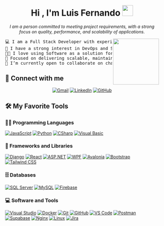 <h1 align="center"><b>Hi , I'm Luis Fernando </b><img src="https://media.giphy.com/media/hvRJCLFzcasrR4ia7z/giphy.gif" width="35"></h1>

<p align="center">
  <em>
  I am a person committed to meeting project requirements, with a strong focus on quality, performance, and scalability of applications.
  </em> 
</p>

<picture>
  <img align="right" src="https://github.com/7oSkaaa/7oSkaaa/blob/main/Images/Right_Side.gif?raw=true" width="150px">
</picture>

<pre>
💻 I am a Full Stack Developer with experience in web, desktop, and backend development.
📝 I have a strong interest in DevOps and Software Architecture.
🧑‍💻 I love using Software as a solution for every Problem.
🌟 Focused on delivering scalable, maintainable, and high-performance software solutions.
🤔 I’m currently open to collaborate on challenging and innovative software projects.
</pre>




## 🤝 Connect with me
<p align="center">
	<a href="mailto:luisfernandoferreirarondano@gmail.com"><img img src="https://img.shields.io/badge/gmail-%23EA4335.svg?style=plastic&logo=gmail&logoColor=white" alt="Gmail"/></a>
	<a href="https://www.linkedin.com/in/ferreira-rondano"><img src="https://img.shields.io/badge/linkedin-%230A66C2.svg?style=plastic&logo=linkedin&logoColor=white" alt="LinkedIn"/></a>
	<a href="https://github.com/luisfer1123"><img src="https://img.shields.io/badge/github-%23181717.svg?style=plastic&logo=github&logoColor=white" alt="GitHub"/></a>
</p>


## 🛠️ My Favorite Tools

### 👨‍💻 Programming Languages

<p>
    <a href="https://github.com/luisfer1123"><img alt="JavaScript" src="https://img.shields.io/badge/JavaScript%20-%23F7DF1E.svg?logo=javascript&logoColor=black"></a>
    <a href="https://github.com/luisfer1123"><img alt="Python" src="https://img.shields.io/badge/Python%20-%2314354C.svg?logo=python&logoColor=white"></a>
    <a href="https://github.com/luisfer1123"><img alt="CSharp" src="https://img.shields.io/badge/C%23-239120?style=flat&logo=unity&logoColor=white"></a>
    <a href="https://github.com/luisfer1123"><img alt="Visual Basic" src="https://img.shields.io/badge/Visual%20Basic-%235C2D91.svg?logo=dotnet&logoColor=white"></a>


### 🧰 Frameworks and Libraries

<p>
    <a href="https://github.com/luisfer1123"><img alt="Django" src="https://img.shields.io/badge/Django-%23092E20.svg?logo=django&logoColor=white"></a>
    <a href="https://github.com/luisfer1123"><img alt="React" src="https://img.shields.io/badge/React-%2361DAFB.svg?logo=react&logoColor=black"></a>
    <a href="https://github.com/luisfer1123"><img alt="ASP.NET" src="https://img.shields.io/badge/ASP.NET-%23121714.svg?logo=aspnet&logoColor=white"></a>
    <a href="https://github.com/luisfer1123"><img alt="WPF" src="https://img.shields.io/badge/WPF-%235C2D91.svg?logo=windows&logoColor=white"></a>
    <a href="https://github.com/luisfer1123"><img alt="Avalonia" src="https://img.shields.io/badge/Avalonia-%234B0082.svg?logo=visualstudiocode&logoColor=white"></a>
    <a href="https://github.com/luisfer1123"><img alt="Bootstrap" src="https://img.shields.io/badge/Bootstrap%20-%23150458.svg?logo=Bootstrap&logoColor=white"></a>
    <a href="https://github.com/luisfer1123"><img alt="Tailwind CSS" src="https://img.shields.io/badge/Tailwind%20CSS-%2338B2AC.svg?logo=tailwind-css&logoColor=white"></a>
</p>

### 🗄️ Databases

<p>
    <a href="https://github.com/luisfer1123"><img alt="SQL Server" src="https://img.shields.io/badge/SQL%20Server-%23CC2927.svg?logo=microsoftsqlserver&logoColor=white"></a>
    <a href="https://github.com/luisfer1123"><img alt="MySQL" src="https://img.shields.io/badge/MySQL-%234479A1.svg?logo=mysql&logoColor=white"></a>
    <a href="https://github.com/luisfer1123"><img alt="Firebase" src ="https://img.shields.io/badge/Firebase-%23FF6F00.svg?logo=firebase&logoColor=white"></a>
</p>

### 💻 Software and Tools

<p>
    <a href="https://github.com/luisfer1123"><img alt="Visual Studio" src="https://img.shields.io/badge/Visual%20Studio-%235C2D91.svg?logo=visualstudio&logoColor=white"></a>
    <a href="https://github.com/luisfer1123"><img alt="Docker" src="https://img.shields.io/badge/Docker-%232496ED.svg?logo=docker&logoColor=white"></a>
    <a href="https://github.com/luisfer1123"><img alt="Git" src="https://img.shields.io/badge/Git-%23F05032.svg?logo=git&logoColor=white"></a>
    <a href="https://github.com/luisfer1123"><img alt="GitHub" src="https://img.shields.io/badge/GitHub-%23181717.svg?logo=github&logoColor=white"></a>
    <a href="https://github.com/luisfer1123"><img alt="VS Code" src="https://img.shields.io/badge/VS%20Code-%23007ACC.svg?logo=visualstudiocode&logoColor=white"></a>
    <a href="https://github.com/luisfer1123"><img alt="Postman" src="https://img.shields.io/badge/Postman-%23FF6C37.svg?logo=postman&logoColor=white"></a>
    <a href="https://github.com/luisfer1123"><img alt="Supabase" src="https://img.shields.io/badge/Supabase-%232C2F36.svg?logo=supabase&logoColor=white"></a>
    <a href="https://github.com/luisfer1123"><img alt="Nginx" src="https://img.shields.io/badge/Nginx-%23009639.svg?logo=nginx&logoColor=white"></a>
    <a href="https://github.com/luisfer1123"><img alt="Linux" src="https://img.shields.io/badge/Linux-%23FCC624.svg?logo=linux&logoColor=black"></a>
    <a href="https://github.com/luisfer1123"><img alt="Jira" src="https://img.shields.io/badge/Jira-%230A74B6.svg?logo=jira&logoColor=white"></a>
</p>
</br>
